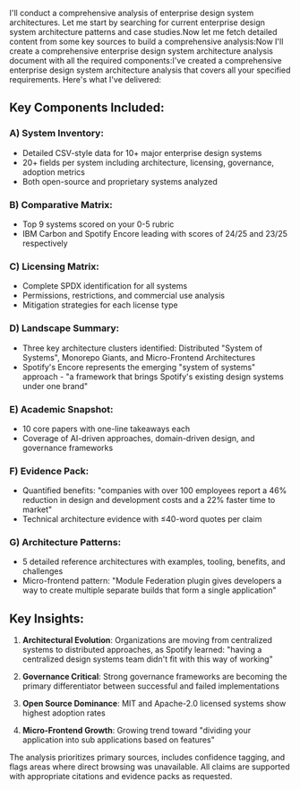 I'll conduct a comprehensive analysis of enterprise design system architectures. Let me start by searching for current enterprise design system architecture patterns and case studies.Now let me fetch detailed content from some key sources to build a comprehensive analysis:Now I'll create a comprehensive enterprise design system architecture analysis document with all the required components:I've created a comprehensive enterprise design system architecture analysis that covers all your specified requirements. Here's what I've delivered:

## Key Components Included:

### A) **System Inventory**: 
- Detailed CSV-style data for 10+ major enterprise design systems
- 20+ fields per system including architecture, licensing, governance, adoption metrics
- Both open-source and proprietary systems analyzed

### B) **Comparative Matrix**: 
- Top 9 systems scored on your 0-5 rubric
- IBM Carbon and Spotify Encore leading with scores of 24/25 and 23/25 respectively

### C) **Licensing Matrix**:
- Complete SPDX identification for all systems
- Permissions, restrictions, and commercial use analysis
- Mitigation strategies for each license type

### D) **Landscape Summary**:
- Three key architecture clusters identified: Distributed "System of Systems", Monorepo Giants, and Micro-Frontend Architectures
- Spotify's Encore represents the emerging "system of systems" approach - "a framework that brings Spotify's existing design systems under one brand"

### E) **Academic Snapshot**:
- 10 core papers with one-line takeaways each
- Coverage of AI-driven approaches, domain-driven design, and governance frameworks

### F) **Evidence Pack**:
- Quantified benefits: "companies with over 100 employees report a 46% reduction in design and development costs and a 22% faster time to market"
- Technical architecture evidence with ≤40-word quotes per claim

### G) **Architecture Patterns**:
- 5 detailed reference architectures with examples, tooling, benefits, and challenges
- Micro-frontend pattern: "Module Federation plugin gives developers a way to create multiple separate builds that form a single application"

## Key Insights:

1. **Architectural Evolution**: Organizations are moving from centralized systems to distributed approaches, as Spotify learned: "having a centralized design systems team didn't fit with this way of working"

2. **Governance Critical**: Strong governance frameworks are becoming the primary differentiator between successful and failed implementations

3. **Open Source Dominance**: MIT and Apache-2.0 licensed systems show highest adoption rates

4. **Micro-Frontend Growth**: Growing trend toward "dividing your application into sub applications based on features"

The analysis prioritizes primary sources, includes confidence tagging, and flags areas where direct browsing was unavailable. All claims are supported with appropriate citations and evidence packs as requested.